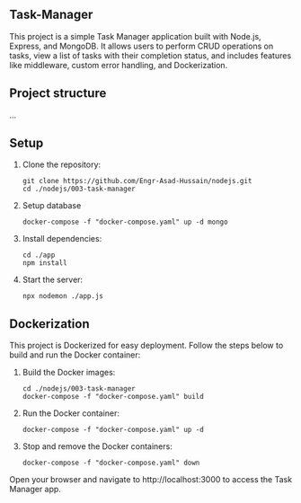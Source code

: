 ## Task-Manager
This project is a simple Task Manager application built with Node.js, Express, and MongoDB. It allows users to perform CRUD operations on tasks, view a list of tasks with their completion status, and includes features like middleware, custom error handling, and Dockerization.


## Project structure
...


## Setup
1. Clone the repository:
    ```console
    git clone https://github.com/Engr-Asad-Hussain/nodejs.git
    cd ./nodejs/003-task-manager
    ```
2. Setup database
    ```console
    docker-compose -f "docker-compose.yaml" up -d mongo
    ```
3. Install dependencies:
    ```console
    cd ./app
    npm install
    ```
3. Start the server:
    ```console
    npx nodemon ./app.js
    ```


## Dockerization
This project is Dockerized for easy deployment. Follow the steps below to build and run the Docker container:
1. Build the Docker images:
    ```console
    cd ./nodejs/003-task-manager
    docker-compose -f "docker-compose.yaml" build
    ```

2. Run the Docker container:
    ```console
    docker-compose -f "docker-compose.yaml" up -d
    ```

3. Stop and remove the Docker containers:
    ```console
    docker-compose -f "docker-compose.yaml" down
    ```

Open your browser and navigate to http://localhost:3000 to access the Task Manager app.
